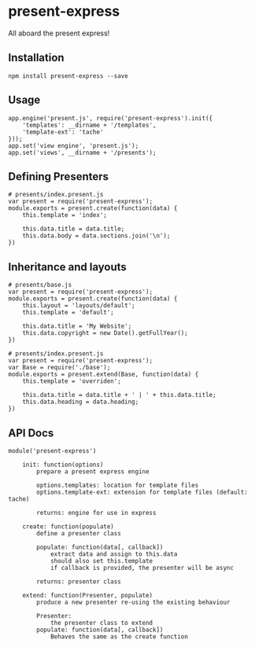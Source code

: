 # present-express

All aboard the present express!

## Installation

    npm install present-express --save

## Usage

    app.engine('present.js', require('present-express').init({
        'templates': __dirname + '/templates',
        'template-ext': 'tache'
    }));
    app.set('view engine', 'present.js');
    app.set('views', __dirname + '/presents');

## Defining Presenters

    # presents/index.present.js
    var present = require('present-express');
    module.exports = present.create(function(data) {
        this.template = 'index';

        this.data.title = data.title;
        this.data.body = data.sections.join('\n');
    })

## Inheritance and layouts

    # presents/base.js
    var present = require('present-express');
    module.exports = present.create(function(data) {
        this.layout = 'layouts/default';
        this.template = 'default';

        this.data.title = 'My Website';
        this.data.copyright = new Date().getFullYear();
    })

    # presents/index.present.js
    var present = require('present-express');
    var Base = require('./base');
    module.exports = present.extend(Base, function(data) {
        this.template = 'overriden';

        this.data.title = data.title + ' | ' + this.data.title;
        this.data.heading = data.heading;
    })

## API Docs

    module('present-express')

        init: function(options)
            prepare a present express engine

            options.templates: location for template files
            options.template-ext: extension for template files (default: tache)

            returns: engine for use in express

        create: function(populate)
            define a presenter class

            populate: function(data[, callback])
                extract data and assign to this.data
                should also set this.template
                if callback is provided, the presenter will be async

            returns: presenter class

        extend: function(Presenter, populate)
            produce a new presenter re-using the existing behaviour

            Presenter:
                the presenter class to extend
            populate: function(data[, callback])
                Behaves the same as the create function
